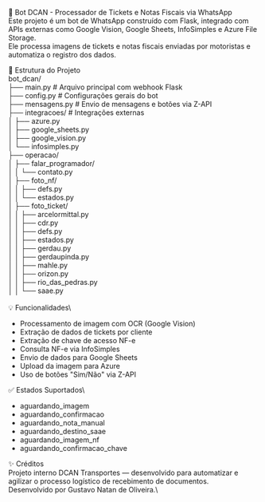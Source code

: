 🤖 Bot DCAN - Processador de Tickets e Notas Fiscais via WhatsApp\
Este projeto é um bot de WhatsApp construído com Flask, integrado com APIs externas como Google Vision, Google Sheets, InfoSimples e Azure File Storage.\
Ele processa imagens de tickets e notas fiscais enviadas por motoristas e automatiza o registro dos dados.

📁 Estrutura do Projeto\
bot_dcan/\
├── main.py                       # Arquivo principal com webhook Flask\
├── config.py                     # Configurações gerais do bot\
├── mensagens.py                  # Envio de mensagens e botões via Z-API\
├── integracoes/                  # Integrações externas\
│   ├── azure.py\
│   ├── google_sheets.py\
│   ├── google_vision.py\
│   └── infosimples.py\
├── operacao/\
│   ├── falar_programador/\
│   │   └── contato.py\
│   ├── foto_nf/\
│   │   ├── defs.py\
│   │   └── estados.py\
│   ├── foto_ticket/\
│   │   ├── arcelormittal.py\
│   │   ├── cdr.py\
│   │   ├── defs.py\
│   │   ├── estados.py\
│   │   ├── gerdau.py\
│   │   ├── gerdaupinda.py\
│   │   ├── mahle.py\
│   │   ├── orizon.py\
│   │   ├── rio_das_pedras.py\
│   │   └── saae.py\
\
💡 Funcionalidades\
- Processamento de imagem com OCR (Google Vision)
- Extração de dados de tickets por cliente
- Extração de chave de acesso NF-e
- Consulta NF-e via InfoSimples
- Envio de dados para Google Sheets
- Upload da imagem para Azure
- Uso de botões "Sim/Não" via Z-API

✅ Estados Suportados\
- aguardando_imagem
- aguardando_confirmacao
- aguardando_nota_manual
- aguardando_destino_saae
- aguardando_imagem_nf
- aguardando_confirmacao_chave

✨ Créditos\
Projeto interno DCAN Transportes — desenvolvido para automatizar e agilizar o processo logístico de recebimento de documentos.\
Desenvolvido por Gustavo Natan de Oliveira.\
